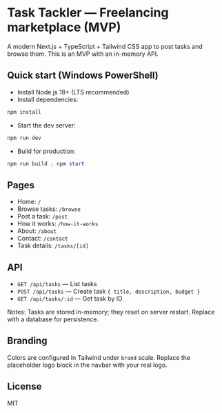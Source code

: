 # Task Tackler — Freelancing marketplace (MVP)

A modern Next.js + TypeScript + Tailwind CSS app to post tasks and browse them. This is an MVP with an in-memory API.

## Quick start (Windows PowerShell)

- Install Node.js 18+ (LTS recommended)
- Install dependencies:

```powershell
npm install
```

- Start the dev server:

```powershell
npm run dev
```

- Build for production:

```powershell
npm run build ; npm start
```

## Pages

- Home: `/`
- Browse tasks: `/browse`
- Post a task: `/post`
- How it works: `/how-it-works`
- About: `/about`
- Contact: `/contact`
- Task details: `/tasks/[id]`

## API

- `GET /api/tasks` — List tasks
- `POST /api/tasks` — Create task `{ title, description, budget }`
- `GET /api/tasks/:id` — Get task by ID

Notes: Tasks are stored in-memory; they reset on server restart. Replace with a database for persistence.

## Branding

Colors are configured in Tailwind under `brand` scale. Replace the placeholder logo block in the navbar with your real logo.

## License

MIT